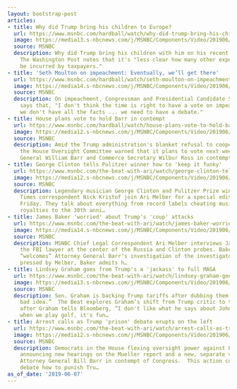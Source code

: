 ```yaml
---
layout: bootstrap-post
articles:
- title: Why did Trump bring his children to Europe?
  url: https://www.msnbc.com/hardball/watch/why-did-trump-bring-his-children-to-europe-61513797909
  image: https://media13.s-nbcnews.com/j/MSNBC/Components/Video/201906/n_hardball_jose_190606_1920x1080.nbcnews-fp-1200-630.jpg
  source: MSNBC
  description: Why did Trump bring his children with him on his recent overseas trip?
    The Washington Post notes that it's "less clear how many other expenses would
    be incurred by taxpayers."
- title: 'Seth Moulton on impeachment: Eventually, we’ll get there'
  url: https://www.msnbc.com/hardball/watch/seth-moulton-on-impeachment-eventually-we-ll-get-there-61513797842
  image: https://media14.s-nbcnews.com/j/MSNBC/Components/Video/201906/n_hardball_moulton_190606_1920x1080.nbcnews-fp-1200-630.jpg
  source: MSNBC
  description: On impeachment, Congressman and Presidential Candidate Seth Moulton
    says that, "I don't think the time is right to have a vote on impeachment because
    we don't have all the facts ... we need to have a debate."
- title: House plans vote to hold Barr in contempt
  url: https://www.msnbc.com/hardball/watch/house-plans-vote-to-hold-barr-in-contempt-61515333836
  image: https://media12.s-nbcnews.com/j/MSNBC/Components/Video/201906/n_hardball_david_190606_1920x1080.nbcnews-fp-1200-630.jpg
  source: MSNBC
  description: Amid the Trump administration's blanket refusal to cooperate with Congress,
    the House Oversight Committee warned that it plans to vote next week to hold Attorney
    General William Barr and Commerce Secretary Wilbur Ross in contempt.
- title: George Clinton tells Pulitzer winner how to 'keep it funky'
  url: https://www.msnbc.com/the-beat-with-ari/watch/george-clinton-tells-pulitzer-winner-how-to-keep-it-funky-61512773862
  image: https://media12.s-nbcnews.com/j/MSNBC/Components/Video/201906/n_ari_eblock_190607_1920x1080.nbcnews-fp-1200-630.jpg
  source: MSNBC
  description: Legendary musician George Clinton and Pulitzer Prize winning New York
    Times correspondent Nick Kristof join Ari Melber for a special edition of Fallback
    Friday. They talk about everything from record labels cheating musicians out of
    royalties to the 30th anni…
- title: James Baker 'worried' about Trump's 'coup' attacks
  url: https://www.msnbc.com/the-beat-with-ari/watch/james-baker-worried-about-trump-s-coup-attacks-61513285520
  image: https://media14.s-nbcnews.com/j/MSNBC/Components/Video/201906/n_ari_dblock_190607_1920x1080.nbcnews-fp-1200-630.jpg
  source: MSNBC
  description: MSNBC Chief Legal Correspondent Ari Melber interviews James Baker,
    the FBI lawyer at the center of the Russia and Clinton probes. Baker saying he
    “welcomes” Attorney General Barr’s investigation of the investigators. But when
    pressed by Melber, Baker admits h…
- title: Lindsey Graham goes from Trump's a 'jackass' to full MAGA
  url: https://www.msnbc.com/the-beat-with-ari/watch/lindsey-graham-goes-from-trump-s-a-jackass-to-full-maga-61511749578
  image: https://media13.s-nbcnews.com/j/MSNBC/Components/Video/201906/n_ari_cblock_190607_1920x1080.nbcnews-fp-1200-630.jpg
  source: MSNBC
  description: Sen. Graham is backing Trump tariffs after dubbing them a "big-time
    bad idea.”  The Beat explores Graham’s shift from Trump critic to top MAGA defender
    after Graham tells Bloomberg, “I don't like what he says about John McCain, but
    when we play golf, it's fun…
- title: Arrest calls as Trump 'prison' debate erupts on the left
  url: https://www.msnbc.com/the-beat-with-ari/watch/arrest-calls-as-trump-prison-debate-erupts-on-the-left-61510725807
  image: https://media12.s-nbcnews.com/j/MSNBC/Components/Video/201906/n_ari_ablock_190607_1920x1080.nbcnews-fp-1200-630.jpg
  source: MSNBC
  description: Democrats in the House flexing oversight power against President Trump
    announcing new hearings on the Mueller report and a new, separate vote to hold
    Attorney General Bill Barr in contempt of Congress.  This action coming as Democrats
    debate how to punish Tru…
as_of_date: '2019-06-07'
---
```


